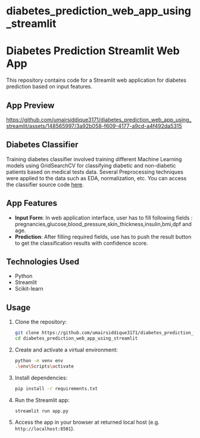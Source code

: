 # diabetes_prediction_web_app_using_streamlit
# Diabetes Prediction Streamlit Web App

This repository contains code for a Streamlit web application for diabetes prediction based on input features.

## App Preview
https://github.com/umairsiddique3171/diabetes_prediction_web_app_using_streamlit/assets/148565997/3a92b058-f609-4177-a9cd-a4f492da5315

## Diabetes Classifier
Training diabetes classifier involved training different Machine Learning models using GridSearchCV for classifying diabetic and non-diabetic patients based on medical tests data. Several Preprocessing techniques were applied to the data such as EDA, normalization, etc. You can access the classifier source code [here](https://github.com/umairsiddique3171/Machine-Learning-Projects/tree/main/diabetes_prediction).

## App Features

- **Input Form**: In web application interface, user has to fill following fields : pregnancies,glucose,blood_pressure,skin_thickness,insulin,bmi,dpf and age.
- **Prediction**: After filling required fields, use has to push the result button to get the classification results with confidence score.

## Technologies Used

- Python
- Streamlit
- Scikit-learn

## Usage

1. Clone the repository:

    ```bash
    git clone https://github.com/umairsiddique3171/diabetes_prediction_web_app_using_streamlit.git
    cd diabetes_prediction_web_app_using_streamlit
    ```

2. Create and activate a virtual environment:

    ```bash
    python -m venv env
    .\env\Scripts\activate
    ```

3. Install dependencies:

    ```bash
    pip install -r requirements.txt
    ```

4. Run the Streamlit app:

    ```bash
    streamlit run app.py
    ```

5. Access the app in your browser at returned local host (e.g. `http://localhost:8501`).


